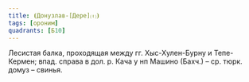 ```yaml
---
title: ⦗Донузлав-[Дере]⒯⦘
tags: [ороним]
quadrants: [Б10]
---
```


Лесистая балка, проходящая между гг. Хыс-Хулен-Бурну и Тепе-Кермен; впад. справа
в дол. р. Кача у нп Машино (Бахч.) – ср. тюрк. домуз – свинья.
